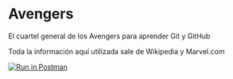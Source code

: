 # Avengers

El cuartel general de los Avengers para aprender Git y GitHub

Toda la información aquí utilizada sale de Wikipedia y Marvel.com


[![Run in Postman](https://run.pstmn.io/button.svg)](https://app.getpostman.com/run-collection/19433838-859db8a9-27bf-4090-8a62-4fbbb48780b0?action=collection%2Ffork&collection-url=entityId%3D19433838-859db8a9-27bf-4090-8a62-4fbbb48780b0%26entityType%3Dcollection%26workspaceId%3Da4c85da7-7421-4fa2-91a4-ce8d781c1e20)
